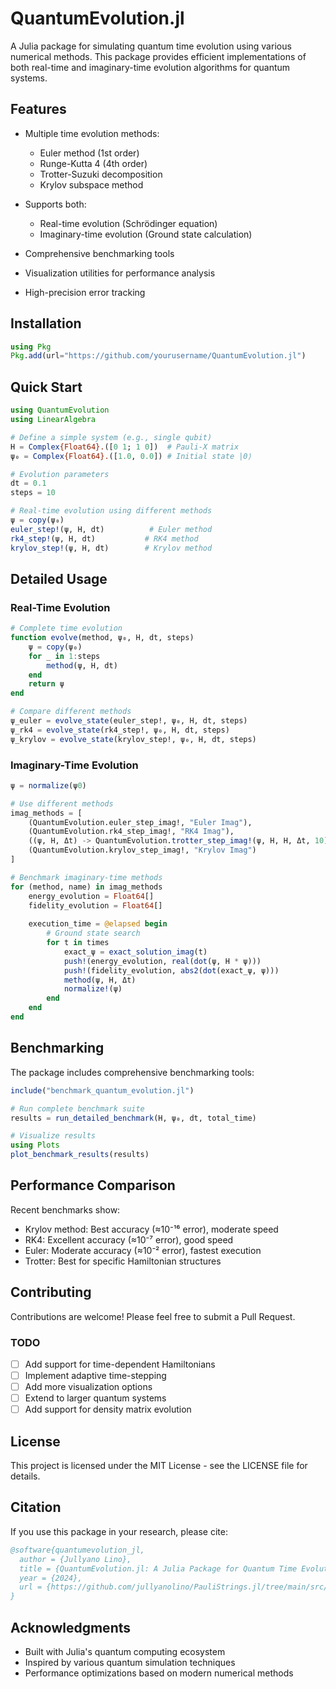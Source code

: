 # QuantumEvolution.jl

A Julia package for simulating quantum time evolution using various numerical methods. 
This package provides efficient implementations of both real-time and imaginary-time evolution algorithms for quantum systems.

## Features

- Multiple time evolution methods:
  - Euler method (1st order)
  - Runge-Kutta 4 (4th order)
  - Trotter-Suzuki decomposition
  - Krylov subspace method

- Supports both:
  - Real-time evolution (Schrödinger equation)
  - Imaginary-time evolution (Ground state calculation)

- Comprehensive benchmarking tools
- Visualization utilities for performance analysis
- High-precision error tracking

## Installation

```julia
using Pkg
Pkg.add(url="https://github.com/yourusername/QuantumEvolution.jl")
```

## Quick Start

```julia
using QuantumEvolution
using LinearAlgebra

# Define a simple system (e.g., single qubit)
H = Complex{Float64}.([0 1; 1 0])  # Pauli-X matrix
ψ₀ = Complex{Float64}.([1.0, 0.0]) # Initial state |0⟩

# Evolution parameters
dt = 0.1
steps = 10

# Real-time evolution using different methods
ψ = copy(ψ₀)
euler_step!(ψ, H, dt)          # Euler method
rk4_step!(ψ, H, dt)           # RK4 method
krylov_step!(ψ, H, dt)        # Krylov method
```

## Detailed Usage

### Real-Time Evolution

```julia
# Complete time evolution
function evolve(method, ψ₀, H, dt, steps)
    ψ = copy(ψ₀)
    for _ in 1:steps
        method(ψ, H, dt)
    end
    return ψ
end

# Compare different methods
ψ_euler = evolve_state(euler_step!, ψ₀, H, dt, steps)
ψ_rk4 = evolve_state(rk4_step!, ψ₀, H, dt, steps)
ψ_krylov = evolve_state(krylov_step!, ψ₀, H, dt, steps)
```

### Imaginary-Time Evolution

```julia
ψ = normalize(ψ0)

# Use different methods
imag_methods = [
    (QuantumEvolution.euler_step_imag!, "Euler Imag"),
    (QuantumEvolution.rk4_step_imag!, "RK4 Imag"),
    ((ψ, H, Δt) -> QuantumEvolution.trotter_step_imag!(ψ, H, H, Δt, 10), "Trotter Imag"),
    (QuantumEvolution.krylov_step_imag!, "Krylov Imag")
]

# Benchmark imaginary-time methods
for (method, name) in imag_methods
    energy_evolution = Float64[]
    fidelity_evolution = Float64[]
    
    execution_time = @elapsed begin
        # Ground state search
        for t in times
            exact_ψ = exact_solution_imag(t)
            push!(energy_evolution, real(dot(ψ, H * ψ)))
            push!(fidelity_evolution, abs2(dot(exact_ψ, ψ)))
            method(ψ, H, Δt)
            normalize!(ψ)
        end
    end
end
```

## Benchmarking

The package includes comprehensive benchmarking tools:

```julia
include("benchmark_quantum_evolution.jl")

# Run complete benchmark suite
results = run_detailed_benchmark(H, ψ₀, dt, total_time)

# Visualize results
using Plots
plot_benchmark_results(results)
```

## Performance Comparison

Recent benchmarks show:

- Krylov method: Best accuracy (≈10⁻¹⁶ error), moderate speed
- RK4: Excellent accuracy (≈10⁻⁷ error), good speed
- Euler: Moderate accuracy (≈10⁻² error), fastest execution
- Trotter: Best for specific Hamiltonian structures

## Contributing

Contributions are welcome! Please feel free to submit a Pull Request.

### TODO
- [ ] Add support for time-dependent Hamiltonians
- [ ] Implement adaptive time-stepping
- [ ] Add more visualization options
- [ ] Extend to larger quantum systems
- [ ] Add support for density matrix evolution

## License

This project is licensed under the MIT License - see the LICENSE file for details.

## Citation

If you use this package in your research, please cite:

```bibtex
@software{quantumevolution_jl,
  author = {Jullyano Lino},
  title = {QuantumEvolution.jl: A Julia Package for Quantum Time Evolution},
  year = {2024},
  url = {https://github.com/jullyanolino/PauliStrings.jl/tree/main/src/numerical_methods/QuantumEvolution.jl}
}
```

## Acknowledgments

- Built with Julia's quantum computing ecosystem
- Inspired by various quantum simulation techniques
- Performance optimizations based on modern numerical methods
